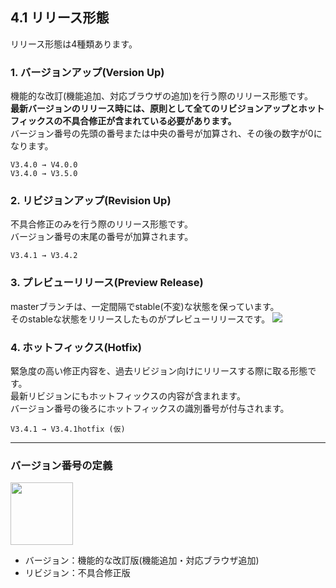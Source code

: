 ## 4.1 リリース形態

リリース形態は4種類あります。

### 1. バージョンアップ(Version Up)

  機能的な改訂(機能追加、対応ブラウザの追加)を行う際のリリース形態です。  
  **最新バージョンのリリース時には、原則として全てのリビジョンアップとホットフィックスの不具合修正が含まれている必要があります。**  
  バージョン番号の先頭の番号または中央の番号が加算され、その後の数字が0になります。
  
  `V3.4.0 → V4.0.0`  
  `V3.4.0 → V3.5.0`
  
### 2. リビジョンアップ(Revision Up)

  不具合修正のみを行う際のリリース形態です。  
  バージョン番号の末尾の番号が加算されます。
  
  `V3.4.1 → V3.4.2`

### 3. プレビューリリース(Preview Release)

  masterブランチは、一定間隔でstable(不変)な状態を保っています。  
  そのstableな状態をリリースしたものがプレビューリリースです。
  <img src="../images/%5B4-1%5DPreview.png">

### 4. ホットフィックス(Hotfix)

  緊急度の高い修正内容を、過去リビジョン向けにリリースする際に取る形態です。  
  最新リビジョンにもホットフィックスの内容が含まれます。  
  バージョン番号の後ろにホットフィックスの識別番号が付与されます。
  
  `V3.4.1 → V3.4.1hotfix (仮)`

---
### バージョン番号の定義

<img src="../images/varsion.png" height="100">

- バージョン：機能的な改訂版(機能追加・対応ブラウザ追加)
- リビジョン：不具合修正版
